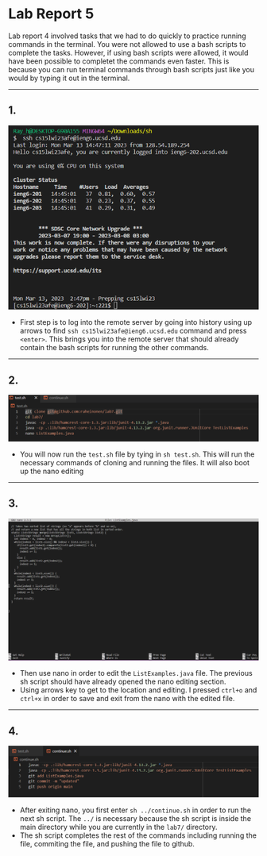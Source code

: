 # Lab Report 5

Lab report 4 involved tasks that we had to do quickly to practice running commands in the terminal. You were not allowed to use a bash scripts to complete the tasks. However, if using bash scripts were allowed, it would have been possible to completet the commands even faster. This is because you can run terminal commands through bash scripts just like you would by typing it out in the terminal.

---

## 1.
![sc1](images/test1.png)
* First step is to log into the remote server by going into history using up arrows to find `ssh cs15lwi23afe@ieng6.ucsd.edu` command and press `<enter>`. This brings you into the remote server that should already contain the bash scripts for running the other commands.

---

## 2.
![sc1](images/test2.png)
* You will now run the `test.sh` file by tying in `sh test.sh`. This will run the necessary commands of cloning and running the files. It will also boot up the nano editing

---

## 3.
![sc1](images/4.png)
* Then use nano in order to edit the `ListExamples.java` file. The previous sh script should have already opened the nano editing section.
* Using arrows key to get to the location and editing. I pressed `ctrl+o` and `ctrl+x` in order to save and exit from the nano with the edited file.

---

## 4.
![sc1](images/test3.png)
* After exiting nano, you first enter `sh ../continue.sh` in order to run the next sh script. The `../` is necessary because the sh script is inside the main directory while you are currently in the `lab7/` directory. 
* The sh script completes the rest of the commands including running the file, commiting the file, and pushing the file to github.
